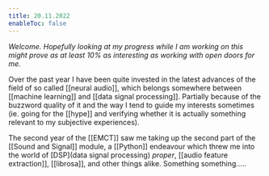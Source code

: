 ```yaml
---
title: 20.11.2022
enableToc: false
---
```


*Welcome.*
*Hopefully looking at my progress while I am working on this might prove as at least 10% as interesting as working with open doors for me.*

Over the past year I have been quite invested in the latest advances of the field of so called [[neural audio]], which belongs somewhere between  [[machine learning]] and [[data signal processing]]. Partially because of the buzzword quality of it and the way I tend to guide my interests sometimes (ie. going for the [[hype]] and verifying whether it is actually something relevant to my subjective experiences).

The second year of the [[EMCT]] saw me taking up the second part of the [[Sound and Signal]] module, a [[Python]] endeavour which threw me into the world of [DSP](data signal processing) *proper*, [[audio feature extraction]], [[librosa]], and other things alike.
Something something.....